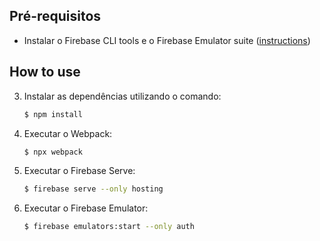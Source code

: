 
## Pré-requisitos

* Instalar o Firebase CLI tools e o Firebase Emulator suite ([instructions](https://firebase.google.com/docs/emulator-suite/install_and_configure))

## How to use

3. Instalar as dependências utilizando o comando:

    ```bash
    $ npm install
    ```

4.  Executar o Webpack:

    ```bash
    $ npx webpack
    ```
5.  Executar o Firebase Serve:
    
    ```bash
    $ firebase serve --only hosting
    ```


5. Executar o Firebase Emulator:

    ```bash
    $ firebase emulators:start --only auth
    ```